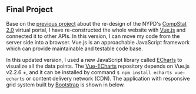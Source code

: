 ## Final Project
Base on the [previous project](https://github.com/yujunmjiang/WebAdvanced_Spring2020_jiany023/tree/master/week8_hw) about the re-design of the NYPD's [CompStat 2.0](https://compstat.nypdonline.org/2e5c3f4b-85c1-4635-83c6-22b27fe7c75c/view/89) virtual portal, I have re-constructed the whole website with [Vue.js](https://vuejs.org/) and connected it to other APIs. In this version, I can move my code from the server side into a browser. Vue.js is an approachable JavaScript framework which can provide maintainable and testable code base.

In this updated version, I used a new JavaScript library called [ECharts](https://echarts.apache.org/en/index.html) to visualize all the data points. The [Vue-ECharts](https://github.com/ecomfe/vue-echarts/blob/master/README.md) repository depends on Vue.js v2.2.6 +, and it can be installed by command `$ npm install echarts vue-echarts` or content delivery network (CDN). The application with responsive grid system built by [Bootstrap](https://getbootstrap.com/) is shown in below.
